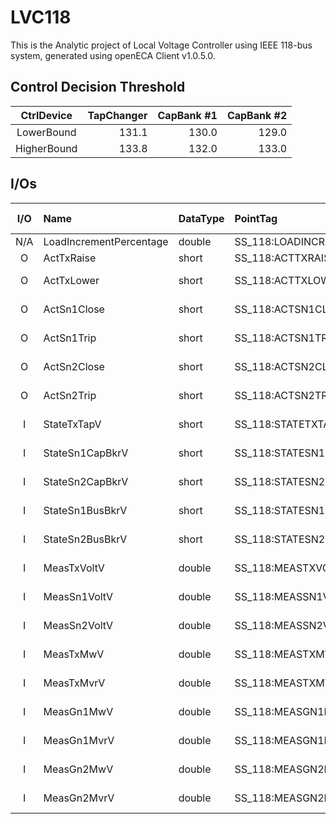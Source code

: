 # LVC118
This is the Analytic project of Local Voltage Controller using IEEE 118-bus system, generated using 
openECA Client v1.0.5.0.

## Control Decision Threshold

| CtrlDevice  | TapChanger | CapBank #1 | CapBank #2 | 
| :---------: | ----: | ----: | ----: |
| LowerBound  | 131.1 | 130.0 | 129.0 |
| HigherBound | 133.8 | 132.0 | 133.0 |

## I/Os
| I/O | Name | DataType | PointTag | SignalType | SignalReference | ID (Assigned) |
| :-: | :--- | :------- | :------- | :--------: | :-------------- | :------------ |
| N/A | LoadIncrementPercentage | double | SS_118:LOADINCRE | DIGI | SS118-LOADINCRE | PPA:41 |
| O | ActTxRaise      | short  | SS_118:ACTTXRAISE      | DIGI | SS118-ACTXRAISE   | PPA:42 |
| O | ActTxLower      | short  | SS_118:ACTTXLOWER      | DIGI | SS118-ACTTXLOWER  | PPA:43 |
| O | ActSn1Close     | short  | SS_118:ACTSN1CLOSE     | DIGI | SS118-ACTSN1CLOSE | PPA:44 |
| O | ActSn1Trip      | short  | SS_118:ACTSN1TRIP      | DIGI | SS118-ACTSN1TRIP  | PPA:45 |
| O | ActSn2Close     | short  | SS_118:ACTSN2CLOSE     | DIGI | SS118-ACTSN2CLOSE | PPA:46 |
| O | ActSn2Trip      | short  | SS_118:ACTSN2TRIP      | DIGI | SS118-ACTSN2TRIP  | PPA:47 |
| I | StateTxTapV     | short  | SS_118:STATETXTAPV     | DIGI | SS118-STATETXTAPV | PPA:48 |
| I | StateSn1CapBkrV | short  | SS_118:STATESN1CAPBKRV | DIGI | SS118-STATESN1CAPBKRV | PPA:49 |
| I | StateSn2CapBkrV | short  | SS_118:STATESN2CAPBKRV | DIGI | SS118-STATESN2CAPBKRV | PPA:50 |
| I | StateSn1BusBkrV | short  | SS_118:STATESN1BUSBKRV | DIGI | SS118-STATESN1BUSBKRV | PPA:51 |
| I | StateSn2BusBkrV | short  | SS_118:STATESN2BUSBKRV | DIGI | SS118-STATESN2BUSBKRV | PPA:52 |
| I | MeasTxVoltV     | double | SS_118:MEASTXVOLTV     | VPHM | SS118-MEASTXVOLTV  | PPA:53 |
| I | MeasSn1VoltV    | double | SS_118:MEASSN1VOLTV    | VPHM | SS118-MEASSN1VOLTV | PPA:54 |
| I | MeasSn2VoltV    | double | SS_118:MEASSN2VOLTV    | VPHM | SS118-MEASSN2VOLTV | PPA:55 |
| I | MeasTxMwV       | double | SS_118:MEASTXMWV       | CALC | SS118-MEASTXMWV    | PPA:56 |
| I | MeasTxMvrV      | double | SS_118:MEASTXMVRV      | CALC | SS118-MEASTXMVRV   | PPA:57 |
| I | MeasGn1MwV      | double | SS_118:MEASGN1MWV      | CALC | SS118-MEASGN1MWV   | PPA:58 |
| I | MeasGn1MvrV     | double | SS_118:MEASGN1MVRV     | CALC | SS118-MEASGN1MVRV  | PPA:59 |
| I | MeasGn2MwV      | double | SS_118:MEASGN2MWV      | CALC | SS118-MEASGN2MWV   | PPA:60 |
| I | MeasGn2MvrV     | double | SS_118:MEASGN2MVRV     | CALC | SS118-MEASGN2MVRV  | PPA:61 |

